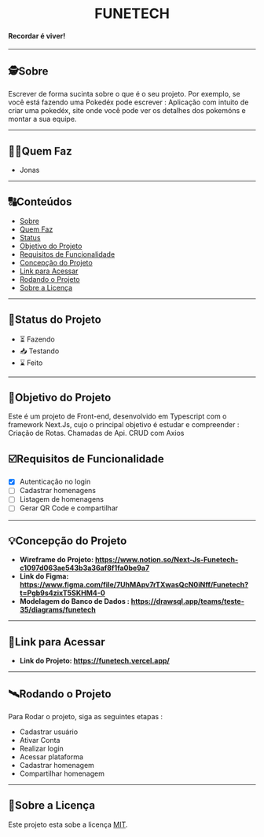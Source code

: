 

<h1 align="center">
     FUNETECH
</h1>

<h4 align="left">
    Recordar é viver!
</h4>

---

##  🕵Sobre

Escrever de forma sucinta sobre o que é o seu projeto. Por exemplo, se você está fazendo uma Pokedéx pode escrever : Aplicação com intuito de criar uma pokedéx, site onde você pode ver os detalhes dos pokemóns e montar a sua equipe.

---

##  👩🏾Quem Faz 

<!-- - Alves
- Arthur -->
- Jonas

---
##  🔠Conteúdos

<!--ts-->
   * [Sobre](#sobre)
   * [Quem Faz](#-quem-faz)
   * [Status](#status)
   * [Objetivo do Projeto](#objetivo-do-projeto)
   * [Requisitos de Funcionalidade](#requisitos-de-funcionalidade)
   * [Concepção do Projeto](#concepcao-do-projeto)
   * [Link para Acessar](#link-para-acessar)
   * [Rodando o Projeto](#rodando-o-projeto)
   * [Sobre a Licença](#sobre-a-licença)
<!--te-->


---
##  🧭Status do Projeto

<!-- ~~COLOCAR AQUI O STATUS DO PROJETO. ALÉM DISSO, VOCÊ PODE COLOCAR QUAL PARTE VOCÊ ESTÁ DESENVOLVENDO (ESTILIZAÇÃO, RESPONSIVIDADE, ETC...)~~ -->

 - ⏳ Fazendo
 - 📥 Testando 
 - ⌛ Feito

---

##  🎯Objetivo do Projeto

Este é um projeto de  Front-end, desenvolvido em Typescript com o framework Next.Js, cujo o principal objetivo é estudar e compreender : Criação de Rotas. Chamadas de Api. CRUD com Axios

<!-- ~~EXEMPLO:~~

- Este é um projeto de Back-end , desenvolvido no bootcamp da Labenu, cujo o principal objetivo é estudar e compreender :  Diferença entre banco de dados relacionais e não relacionais ; MySQL ; Criação de Query.
 -->


## ☑️Requisitos de Funcionalidade

- [x] Autenticação no login
- [ ] Cadastrar homenagens
- [ ] Listagem de homenagens
- [ ] Gerar QR Code e compartilhar

<!-- Além das funcionalidades, aqui você pode por Prints e gifs do seu projeto, como ele funciona. -->


---

## 💡Concepção do Projeto

- **Wireframe do Projeto: https://www.notion.so/Next-Js-Funetech-c1097d063ae543b3a36af8f1fa0be9a7** 
- **Link do Figma: https://www.figma.com/file/7UhMApv7rTXwasQcN0iNff/Funetech?t=Pgb9s4zixT5SKHM4-0** 
- **Modelagem do Banco de Dados : https://drawsql.app/teams/teste-35/diagrams/funetech** 
<!-- 
EXEMPLO: 

Para esse projeto são modelados três entidades : **Estudante (STUDENT), Professor (TEACHER)** e **Turma(CLASS)**.  Cada um com as seguintes caracteristicas :

→ Estudante -  id, nome, email, data de nascimento e os principais hobbies;

→ Professor - id, nome, email, data de nascimento e todas as especialidades ;

→ Classe - id, nome, data de início, data de término, lista de professores responsáveis, uma lista de alunos e módulo atual em que a turma está.

![Untitled](https://user-images.githubusercontent.com/52434685/120907206-16eb8700-c636-11eb-936f-d5212a4c5a36.png)
 -->

---

## 🔗Link para Acessar

- **Link do Projeto: https://funetech.vercel.app/** 
---


## 🛰Rodando o Projeto


Para Rodar o projeto, siga as seguintes etapas :

- Cadastrar usuário
- Ativar Conta
- Realizar login
- Acessar plataforma
- Cadastrar homenagem
- Compartilhar homenagem


---

## 📝Sobre a Licença

Este projeto esta sobe a licença [MIT](./LICENSE).